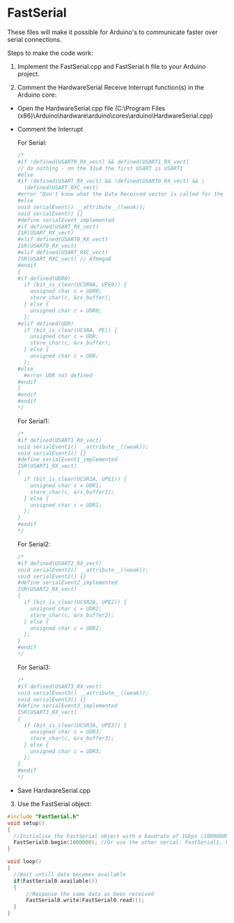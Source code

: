 # FastSerial
These files will make it possible for Arduino's to communicate faster over serial connections. 

Steps to make the code work:
1. Implement the FastSerial.cpp and FastSerial.h file to your Arduino project.

2. Comment the HardwareSerial Receive Interrupt function(s) in the Arduino core:
  - Open the HardwareSerial.cpp file (C:\Program Files (x86)\Arduino\hardware\arduino\cores\arduino\HardwareSerial.cpp)
  - Comment the Interrupt
  
      For Serial:
      ```c++
      /*
    #if !defined(USART0_RX_vect) && defined(USART1_RX_vect)
    // do nothing - on the 32u4 the first USART is USART1
    #else
    #if !defined(USART_RX_vect) && !defined(USART0_RX_vect) && \
        !defined(USART_RXC_vect)
      #error "Don't know what the Data Received vector is called for the first UART"
    #else
      void serialEvent() __attribute__((weak));
      void serialEvent() {}
      #define serialEvent_implemented
    #if defined(USART_RX_vect)
      ISR(USART_RX_vect)
    #elif defined(USART0_RX_vect)
      ISR(USART0_RX_vect) 
    #elif defined(USART_RXC_vect)
      ISR(USART_RXC_vect) // ATmega8
    #endif
      {
      #if defined(UDR0)
        if (bit_is_clear(UCSR0A, UPE0)) {
          unsigned char c = UDR0;
          store_char(c, &rx_buffer);
        } else {
          unsigned char c = UDR0;
        };
      #elif defined(UDR)
        if (bit_is_clear(UCSRA, PE)) {
          unsigned char c = UDR;
          store_char(c, &rx_buffer);
        } else {
          unsigned char c = UDR;
        };
      #else
        #error UDR not defined
      #endif
      }
    #endif
    #endif
    */ 
    ```
      For Serial1:
      ```c++
    /*   
    #if defined(USART1_RX_vect)
      void serialEvent1() __attribute__((weak));
      void serialEvent1() {}
      #define serialEvent1_implemented
      ISR(USART1_RX_vect)
      {
        if (bit_is_clear(UCSR1A, UPE1)) {
          unsigned char c = UDR1;
          store_char(c, &rx_buffer1);
        } else {
          unsigned char c = UDR1;
        };
      }
    #endif
    */
    ```
      For Serial2:
      ```c++
    /*   
    #if defined(USART2_RX_vect)
      void serialEvent2() __attribute__((weak));
      void serialEvent2() {}
      #define serialEvent2_implemented
      ISR(USART2_RX_vect)
      {
        if (bit_is_clear(UCSR2A, UPE2)) {
          unsigned char c = UDR2;
          store_char(c, &rx_buffer2);
        } else {
          unsigned char c = UDR2;
        };
      }
    #endif
    */
    ```
      For Serial3:
      ```c++
    /*   
    #if defined(USART3_RX_vect)
      void serialEvent3() __attribute__((weak));
      void serialEvent3() {}
      #define serialEvent3_implemented
      ISR(USART3_RX_vect)
      {
        if (bit_is_clear(UCSR3A, UPE3)) {
          unsigned char c = UDR3;
          store_char(c, &rx_buffer3);
        } else {
          unsigned char c = UDR3;
        };
      }
    #endif
    */
    ```
  - Save HardwareSerial.cpp
  
3. Use the FastSerial object:
  ```c++
  #include "FastSerial.h"
  void setup()
  {
    //Initialise the FastSerial object with a baudrate of 1Gbps (1000000Mpbs)
    FastSerial0.begin(1000000); //Or use the other serial: FastSerial1, FastSerial2, Fastserial3
  }

  void loop()
  {
    //Wait untill data becomes available
    if(FastSerial0.available())
    {
        //Response the same data as been received
        FastSerial0.write(FastSerial0.read());
    }
  }
  ```

